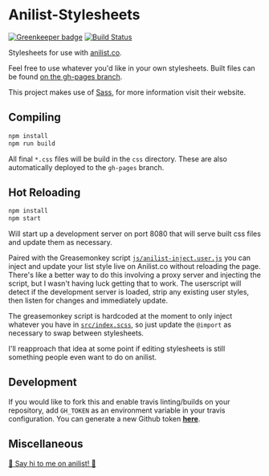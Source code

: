 # Anilist-Stylesheets

[![Greenkeeper badge](https://badges.greenkeeper.io/haganbmj/Anilist-Stylesheets.svg)](https://greenkeeper.io/)
[![Build Status](https://travis-ci.org/haganbmj/Anilist-Stylesheets.svg?branch=master)](https://travis-ci.org/haganbmj/Anilist-Stylesheets)

Stylesheets for use with [anilist.co](http://anilist.co).

Feel free to use whatever you'd like in your own stylesheets. Built files can be found [on the gh-pages branch](https://github.com/haganbmj/Anilist-Stylesheets/tree/gh-pages).

This project makes use of [Sass](http://sass-lang.com/), for more information visit their website.

## Compiling
```sh
npm install
npm run build
```

All final `*.css` files will be build in the `css` directory. These are also automatically deployed to the `gh-pages` branch.

## Hot Reloading
```sh
npm install
npm start
```

Will start up a development server on port 8080 that will serve built css files and update them as necessary.

Paired with the Greasemonkey script [`js/anilist-inject.user.js`](js/anilist-inject.user.js) you can inject and update your list style live on Anilist.co without reloading the page. There's like a better way to do this involving a proxy server and injecting the script, but I wasn't having luck getting that to work. The userscript will detect if the development server is loaded, strip any existing user styles, then listen for changes and immediately update.

The greasemonkey script is hardcoded at the moment to only inject whatever you have in [`src/index.scss`](src.index.scss), so just update the `@import` as necessary to swap between stylesheets.

I'll reapproach that idea at some point if editing stylesheets is still something people even want to do on anilist.

## Development
If you would like to fork this and enable travis linting/builds on your repository, add `GH_TOKEN` as an environment variable in your travis configuration. You can generate a new Github token **[here](https://github.com/settings/tokens/new)**.

## Miscellaneous
[🔹 Say hi to me on anilist! 🔹](https://anilist.co/user/haganbmj)
